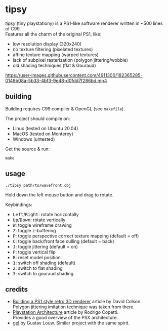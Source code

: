 # tipsy

  *tipsy* (tiny playstationy) is a PS1-like software renderer written in ~500 lines of C99.\
  Features all the charm of the original PS1, like:
  * low resolution display (320x240)
  * no texture filtering (pixelated textures)
  * affine texture mapping (warped textures)
  * lack of subpixel rasterization (polygon jittering/wobble)
  * old shading techniques (flat & Gouraud)

https://user-images.githubusercontent.com/4911300/182365285-0148b08a-5b33-4bf3-9e48-d0fdd7f286bd.mp4

## building

  Building requires C99 compiler & OpenGL (see `makefile`).

  The project should compile on:
  * Linux (tested on Ubuntu 20.04)
  * MacOS (tested on Monterey)
  * Windows (untested)

  Get the source & run:

    make

## usage

    ./tipsy path/to/wavefront.obj

  Hold down the left mouse button and drag to rotate.

  Keybindings:

  * <kbd>Left</kbd>/<kbd>Right</kbd>:
    rotate horizontally
  * <kbd>Up</kbd>/<kbd>Down</kbd>:
    rotate vertically
  * <kbd>W</kbd>:
    toggle wireframe drawing
  * <kbd>Z</kbd>:
    toggle z-buffering
  * <kbd>P</kbd>:
    toggle perspective correct texture mapping (default = off)
  * <kbd>C</kbd>:
    toggle back/front face culling (default = back)
  * <kbd>J</kbd>:
    toggle jittering (default = on)
  * <kbd>F</kbd>:
    toggle vertical flip
  * <kbd>R</kbd>:
    reset model position
  * <kbd>1</kbd>:
    switch off shading (default)
  * <kbd>2</kbd>:
    switch to flat shading
  * <kbd>3</kbd>:
    switch to gouraud shading

## credits

* [Building a PS1 style retro 3D renderer](https://www.david-colson.com/2021/11/30/ps1-style-renderer.html)
  article by David Colson. \
  Polygon jittering imitation technique was taken from there.
* [Playstation Architecture](https://www.copetti.org/writings/consoles/playstation/)
  article by Rodrigo Copetti. \
  Provides a good overview of the PSX architecture.
* [gel](https://github.com/glouw/gel)
  by Gustav Louw. Similar project with the same spirit.
